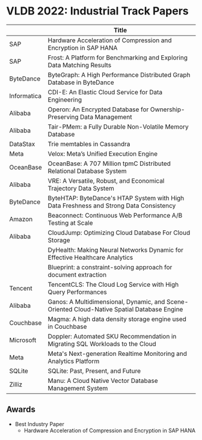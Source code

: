 # VLDB 2022: Industrial Track Papers

|             | Title                                                                                       |
| ----------- | ------------------------------------------------------------------------------------------- |
| SAP         | Hardware Acceleration of Compression and Encryption in SAP HANA                             |
| SAP         | Frost: A Platform for Benchmarking and Exploring Data Matching Results                      |
| ByteDance   | ByteGraph: A High Performance Distributed Graph Database in ByteDance                       |
| Informatica | CDI-E: An Elastic Cloud Service for Data Engineering                                        |
| Alibaba     | Operon: An Encrypted Database for Ownership-Preserving Data Management                      |
| Alibaba     | Tair-PMem: a Fully Durable Non-Volatile Memory Database                                     |
| DataStax    | Trie memtables in Cassandra                                                                 |
| Meta        | Velox: Meta’s Unified Execution Engine                                                      |
| OceanBase   | OceanBase: A 707 Million tpmC Distributed Relational Database System                        |
| Alibaba     | VRE: A Versatile, Robust, and Economical Trajectory Data System                             |
| ByteDance   | ByteHTAP: ByteDance's HTAP System with High Data Freshness and Strong Data Consistency      |
| Amazon      | Beaconnect: Continuous Web Performance A/B Testing at Scale                                 |
| Alibaba     | CloudJump: Optimizing Cloud Database For Cloud Storage                                      |
|             | DyHealth: Making Neural Networks Dynamic for Effective Healthcare Analytics                 |
|             | Blueprint: a constraint-solving approach for document extraction                            |
| Tencent     | TencentCLS: The Cloud Log Service with High Query Performances                              |
| Alibaba     | Ganos: A Multidimensional, Dynamic, and Scene-Oriented Cloud-Native Spatial Database Engine |
| Couchbase   | Magma: A high data density storage engine used in Couchbase                                 |
| Microsoft   | Doppler: Automated SKU Recommendation in Migrating SQL Workloads to the Cloud               |
| Meta        | Meta's Next-generation Realtime Monitoring and Analytics Platform                           |
| SQLite      | SQLite: Past, Present, and Future                                                           |
| Zilliz      | Manu: A Cloud Native Vector Database Management System                                      |

## Awards

- Best Industry Paper
  - Hardware Acceleration of Compression and Encryption in SAP HANA  
